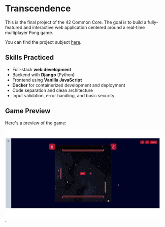 # Transcendence

This is the final project of the 42 Common Core. The goal is to build a fully-featured and interactive web application centered around a real-time multiplayer Pong game.

You can find the project subject [here](./en.subject.pdf).

## Skills Practiced

- Full-stack **web development**
- Backend with **Django** (Python)
- Frontend using **Vanilla JavaScript**
- **Docker** for containerized development and deployment
- Code separation and clean architecture
- Input validation, error handling, and basic security


## Game Preview

Here's a preview of the game:

![Pong Game](./transcendence.png).